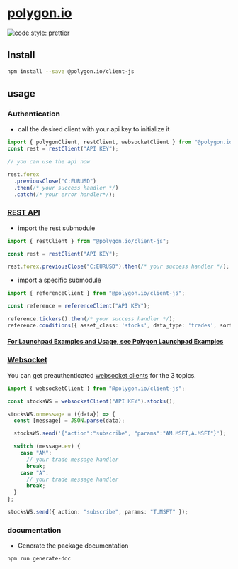 # [polygon.io](https://polygon.io)

[![code style: prettier](https://img.shields.io/badge/code_style-prettier-ff69b4.svg?style=flat-square)](https://github.com/prettier/prettier)

## Install

```bash
npm install --save @polygon.io/client-js
```

## usage

### Authentication

- call the desired client with your api key to initialize it

```typescript
import { polygonClient, restClient, websocketClient } from "@polygon.io/client-js";
const rest = restClient("API KEY");

// you can use the api now

rest.forex
  .previousClose("C:EURUSD")
  .then(/* your success handler */)
  .catch(/* your error handler*/);
```

### [REST API](https://polygon.io/docs/stocks/getting-started)

- import the rest submodule

```typescript
import { restClient } from "@polygon.io/client-js";

const rest = restClient("API KEY");

rest.forex.previousClose("C:EURUSD").then(/* your success handler */);
```

- import a specific submodule

```typescript
import { referenceClient } from "@polygon.io/client-js";

const reference = referenceClient("API KEY");

reference.tickers().then(/* your success handler */);
reference.conditions({ asset_class: 'stocks', data_type: 'trades', sort: 'id' }).then(/* your success handler */)
```


#### [For Launchpad Examples and Usage, see Polygon Launchpad Examples](examples/rest/launchpad/README.md)

### [Websocket](https://polygon.io/docs/stocks/ws_getting-started)

You can get preauthenticated [websocket clients](https://www.npmjs.com/package/websocket) for the 3 topics.

```typescript
import { websocketClient } from "@polygon.io/client-js";

const stocksWS = websocketClient("API KEY").stocks();

stocksWS.onmessage = ({data}) => {
  const [message] = JSON.parse(data);

  stocksWS.send('{"action":"subscribe", "params":"AM.MSFT,A.MSFT"}');

  switch (message.ev) {
    case "AM":
      // your trade message handler
      break;
    case "A":
      // your trade message handler
      break;
  }
};

stocksWS.send({ action: "subscribe", params: "T.MSFT" });
```

### documentation

- Generate the package documentation

```bash
npm run generate-doc
```
